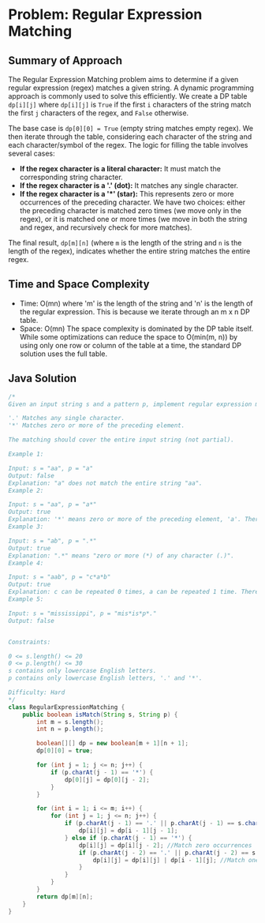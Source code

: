 # Problem: Regular Expression Matching

## Summary of Approach

The Regular Expression Matching problem aims to determine if a given regular expression (regex) matches a given string.  A dynamic programming approach is commonly used to solve this efficiently.  We create a DP table `dp[i][j]` where `dp[i][j]` is `True` if the first `i` characters of the string match the first `j` characters of the regex, and `False` otherwise.

The base case is `dp[0][0] = True` (empty string matches empty regex).  We then iterate through the table, considering each character of the string and each character/symbol of the regex.  The logic for filling the table involves several cases:

* **If the regex character is a literal character:** It must match the corresponding string character.
* **If the regex character is a '.' (dot):** It matches any single character.
* **If the regex character is a '*' (star):** This represents zero or more occurrences of the preceding character.  We have two choices: either the preceding character is matched zero times (we move only in the regex), or it is matched one or more times (we move in both the string and regex, and recursively check for more matches).


The final result, `dp[m][n]` (where `m` is the length of the string and `n` is the length of the regex), indicates whether the entire string matches the entire regex.


## Time and Space Complexity
- Time: O(mn) where 'm' is the length of the string and 'n' is the length of the regular expression.  This is because we iterate through an m x n DP table.
- Space: O(mn)  The space complexity is dominated by the DP table itself.  While some optimizations can reduce the space to O(min(m, n)) by using only one row or column of the table at a time, the standard DP solution uses the full table.

## Java Solution
```java
/*
Given an input string s and a pattern p, implement regular expression matching with support for '.' and '*'.

'.' Matches any single character.
'*' Matches zero or more of the preceding element.

The matching should cover the entire input string (not partial).

Example 1:

Input: s = "aa", p = "a"
Output: false
Explanation: "a" does not match the entire string "aa".
Example 2:

Input: s = "aa", p = "a*"
Output: true
Explanation: '*' means zero or more of the preceding element, 'a'. Therefore, by repeating 'a' once, it becomes "aa".
Example 3:

Input: s = "ab", p = ".*"
Output: true
Explanation: ".*" means "zero or more (*) of any character (.)".
Example 4:

Input: s = "aab", p = "c*a*b"
Output: true
Explanation: c can be repeated 0 times, a can be repeated 1 time. Therefore it matches "aab".
Example 5:

Input: s = "mississippi", p = "mis*is*p*."
Output: false


Constraints:

0 <= s.length() <= 20
0 <= p.length() <= 30
s contains only lowercase English letters.
p contains only lowercase English letters, '.' and '*'.

Difficulty: Hard
*/
class RegularExpressionMatching {
    public boolean isMatch(String s, String p) {
        int m = s.length();
        int n = p.length();

        boolean[][] dp = new boolean[m + 1][n + 1];
        dp[0][0] = true;

        for (int j = 1; j <= n; j++) {
            if (p.charAt(j - 1) == '*') {
                dp[0][j] = dp[0][j - 2];
            }
        }

        for (int i = 1; i <= m; i++) {
            for (int j = 1; j <= n; j++) {
                if (p.charAt(j - 1) == '.' || p.charAt(j - 1) == s.charAt(i - 1)) {
                    dp[i][j] = dp[i - 1][j - 1];
                } else if (p.charAt(j - 1) == '*') {
                    dp[i][j] = dp[i][j - 2]; //Match zero occurrences
                    if (p.charAt(j - 2) == '.' || p.charAt(j - 2) == s.charAt(i - 1)) {
                        dp[i][j] = dp[i][j] | dp[i - 1][j]; //Match one or more occurrences
                    }
                }
            }
        }
        return dp[m][n];
    }
}
```